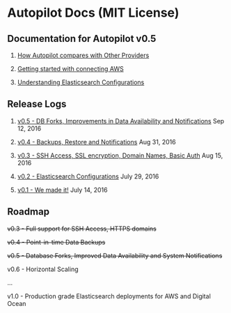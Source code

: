 # Autopilot Docs (MIT License)

## Documentation for Autopilot v0.5

1. [How Autopilot compares with Other Providers](https://github.com/appbaseio/autopilot-docs/blob/master/docs/features/compare.md)

2. [Getting started with connecting AWS](https://github.com/appbaseio/autopilot-docs/blob/master/docs/getting-started/AWS.md)

3. [Understanding Elasticsearch Configurations](https://github.com/appbaseio/autopilot-docs/blob/master/docs/getting-started/Elasticsearch.md)  


## Release Logs

1. [v0.5 - DB Forks, Improvements in Data Availability and Notifications](https://github.com/appbaseio/autopilot-docs/blob/master/docs/changelog/v0.5.md) Sep 12, 2016

1. [v0.4 - Backups, Restore and Notifications](https://github.com/appbaseio/autopilot-docs/blob/master/docs/changelog/v0.4.md) Aug 31, 2016

1. [v0.3 - SSH Access, SSL encryption, Domain Names, Basic Auth](https://github.com/appbaseio/autopilot-docs/blob/master/docs/changelog/v0.3.md) Aug 15, 2016

1. [v0.2 - Elasticsearch Configurations](https://github.com/appbaseio/autopilot-docs/blob/master/docs/changelog/v0.2.md) July 29, 2016  

2. [v0.1 - We made it!](https://github.com/appbaseio/autopilot-docs/blob/master/docs/changelog/v0.1.md) July 14, 2016  


## Roadmap

<s>v0.3 - Full support for SSH Access, HTTPS domains</s>

<s>v0.4 - Point-in-time Data Backups</s>

<s>v0.5 - Database Forks, Improved Data Availability and System Notifications</s>

v0.6 - Horizontal Scaling

...

v1.0 - Production grade Elasticsearch deployments for AWS and Digital Ocean
